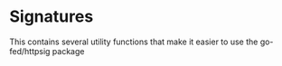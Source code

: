 # Signatures

This contains several utility functions that make it easier to use the go-fed/httpsig package 